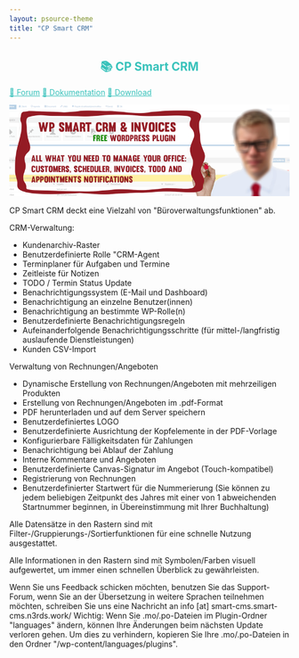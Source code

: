 ```yaml
---
layout: psource-theme
title: "CP Smart CRM"
---
```


<h2 align="center" style="color:#38c2bb;">📚 CP Smart CRM</h2>

<div class="menu">
  <a href="https://github.com/cp-psource/cp-smart-crm/discussions" style="color:#38c2bb;">💬 Forum</a>
  <a href="dokumentation.html" style="color:#38c2bb;">📝 Dokumentation</a>
  <a href="https://github.com/cp-psource/cp-smart-crm/releases" style="color:#38c2bb;">📝 Download</a>
</div>

![banner-772x250.png](assets/images/banner-772x250.png)

CP Smart CRM deckt eine Vielzahl von "Büroverwaltungsfunktionen" ab. 

CRM-Verwaltung: 

- Kundenarchiv-Raster
- Benutzerdefinierte Rolle "CRM-Agent
- Terminplaner für Aufgaben und Termine
- Zeitleiste für Notizen
- TODO / Termin Status Update
- Benachrichtigungssystem (E-Mail und Dashboard)
- Benachrichtigung an einzelne Benutzer(innen)
- Benachrichtigung an bestimmte WP-Rolle(n)
- Benutzerdefinierte Benachrichtigungsregeln
- Aufeinanderfolgende Benachrichtigungsschritte (für mittel-/langfristig auslaufende Dienstleistungen)
- Kunden CSV-Import 


Verwaltung von Rechnungen/Angeboten

- Dynamische Erstellung von Rechnungen/Angeboten mit mehrzeiligen Produkten
- Erstellung von Rechnungen/Angeboten im .pdf-Format
- PDF herunterladen und auf dem Server speichern
- Benutzerdefiniertes LOGO
- Benutzerdefinierte Ausrichtung der Kopfelemente in der PDF-Vorlage
- Konfigurierbare Fälligkeitsdaten für Zahlungen
- Benachrichtigung bei Ablauf der Zahlung
- Interne Kommentare und Angeboten
- Benutzerdefinierte Canvas-Signatur im Angebot (Touch-kompatibel)
- Registrierung von Rechnungen
- Benutzerdefinierter Startwert für die Nummerierung (Sie können zu jedem beliebigen Zeitpunkt des Jahres mit einer von 1 abweichenden Startnummer beginnen, in Übereinstimmung mit Ihrer Buchhaltung)


Alle Datensätze in den Rastern sind mit Filter-/Gruppierungs-/Sortierfunktionen für eine schnelle Nutzung ausgestattet.

Alle Informationen in den Rastern sind mit Symbolen/Farben visuell aufgewertet, um immer einen schnellen Überblick zu gewährleisten.

Wenn Sie uns Feedback schicken möchten, benutzen Sie das Support-Forum, wenn Sie an der Übersetzung in weitere Sprachen teilnehmen möchten, schreiben Sie uns eine Nachricht an info [at] smart-cms.smart-cms.n3rds.work/
Wichtig: Wenn Sie .mo/.po-Dateien im Plugin-Ordner "languages" ändern, können Ihre Änderungen beim nächsten Update verloren gehen. Um dies zu verhindern, kopieren Sie Ihre .mo/.po-Dateien in den Ordner "/wp-content/languages/plugins".


